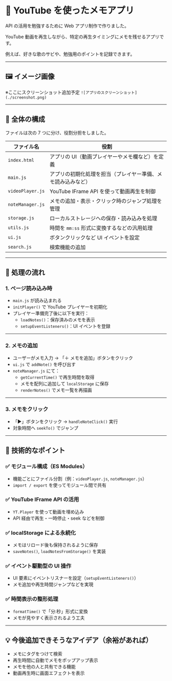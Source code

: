 # 🎥 YouTube を使ったメモアプリ

API の活用を勉強するために Web アプリ制作で作りました。

YouTube 動画を再生しながら、特定の再生タイミングにメモを残せるアプリです。

例えば、好きな歌のサビや、勉強用のポイントを記録できます。

---

## 🖼️ イメージ画像

※ここにスクリーンショット追加予定
`![アプリのスクリーンショット](./screenshot.png)`

---

## 🧱 全体の構成

ファイルは次の 7 つに分け、役割分担をしました。

| ファイル名       | 役割                                                         |
| ---------------- | ------------------------------------------------------------ |
| `index.html`     | アプリの UI（動画プレイヤーやメモ欄など）を定義              |
| `main.js`        | アプリの初期化処理を担当（プレイヤー準備、メモ読み込みなど） |
| `videoPlayer.js` | YouTube IFrame API を使って動画再生を制御                    |
| `noteManager.js` | メモの追加・表示・クリック時のジャンプ処理を管理             |
| `storage.js`     | ローカルストレージへの保存・読み込みを処理                   |
| `utils.js`       | 時間を `mm:ss` 形式に変換するなどの汎用処理                  |
| `ui.js`          | ボタンクリックなど UI イベントを設定                         |
| `search.js`      | 検索機能の追加                                               |

---

## 🔁 処理の流れ

### 1. ページ読み込み時

- `main.js` が読み込まれる
- `initPlayer()` で YouTube プレイヤーを初期化
- プレイヤー準備完了後に以下を実行：
  - `loadNotes()`：保存済みのメモを表示
  - `setupEventListeners()`：UI イベントを登録

---

### 2. メモの追加

- ユーザーがメモ入力 → 「＋ メモを追加」ボタンをクリック
- `ui.js` で `addNote()` を呼び出す
- `noteManager.js` にて：
  - `getCurrentTime()` で再生時間を取得
  - メモを配列に追加して `localStorage` に保存
  - `renderNotes()` でメモ一覧を再描画

---

### 3. メモをクリック

- 「▶」ボタンをクリック → `handleNoteClick()` 実行
- 対象時間へ `seekTo()` でジャンプ

---

## 🧪 技術的なポイント

### ✅ モジュール構成（ES Modules）

- 機能ごとにファイル分割（例：`videoPlayer.js`, `noteManager.js`）
- `import / export` を使ってモジュール間で共有

### ✅ YouTube IFrame API の活用

- `YT.Player` を使って動画を埋め込み
- API 経由で再生・一時停止・seek などを制御

### ✅ localStorage による永続化

- メモはリロード後も保持されるように保存
- `saveNotes()`, `loadNotesFromStorage()` を実装

### ✅ イベント駆動型の UI 操作

- UI 要素にイベントリスナーを設定（`setupEventListeners()`）
- メモ追加や再生時間ジャンプなどを実現

### ✅ 時間表示の整形処理

- `formatTime()` で「分:秒」形式に変換
- メモが見やすく表示されるよう工夫

---

## 💡 今後追加できそうなアイデア（余裕があれば）

- メモにタグをつけて検索
- 再生時間に自動でメモをポップアップ表示
- メモを他の人と共有できる機能
- 動画再生時に画面エフェクトを表示
